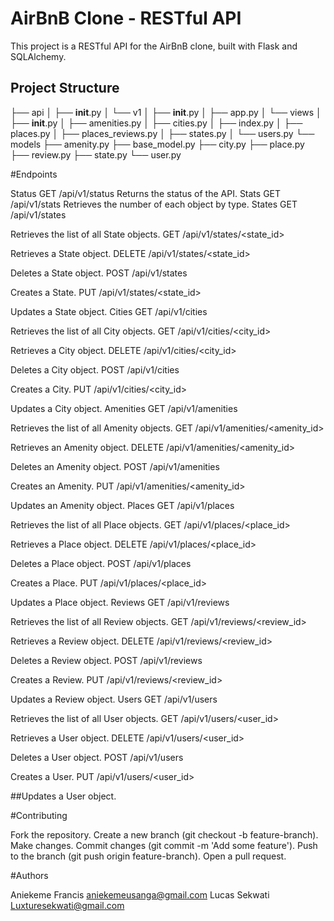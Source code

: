 # AirBnB Clone - RESTful API

This project is a RESTful API for the AirBnB clone, built with Flask and SQLAlchemy.

## Project Structure

├── api
│   ├── __init__.py
│   └── v1
│       ├── __init__.py
│       ├── app.py
│       └── views
│           ├── __init__.py
│           ├── amenities.py
│           ├── cities.py
│           ├── index.py
│           ├── places.py
│           ├── places_reviews.py
│           ├── states.py
│           └── users.py
└── models
    ├── amenity.py
    ├── base_model.py
    ├── city.py
    ├── place.py
    ├── review.py
    ├── state.py
    └── user.py

#Endpoints

Status
GET /api/v1/status
Returns the status of the API.
Stats
GET /api/v1/stats
Retrieves the number of each object by type.
States
GET /api/v1/states

Retrieves the list of all State objects.
GET /api/v1/states/<state_id>

Retrieves a State object.
DELETE /api/v1/states/<state_id>

Deletes a State object.
POST /api/v1/states

Creates a State.
PUT /api/v1/states/<state_id>

Updates a State object.
Cities
GET /api/v1/cities

Retrieves the list of all City objects.
GET /api/v1/cities/<city_id>

Retrieves a City object.
DELETE /api/v1/cities/<city_id>

Deletes a City object.
POST /api/v1/cities

Creates a City.
PUT /api/v1/cities/<city_id>

Updates a City object.
Amenities
GET /api/v1/amenities

Retrieves the list of all Amenity objects.
GET /api/v1/amenities/<amenity_id>

Retrieves an Amenity object.
DELETE /api/v1/amenities/<amenity_id>

Deletes an Amenity object.
POST /api/v1/amenities

Creates an Amenity.
PUT /api/v1/amenities/<amenity_id>

Updates an Amenity object.
Places
GET /api/v1/places

Retrieves the list of all Place objects.
GET /api/v1/places/<place_id>

Retrieves a Place object.
DELETE /api/v1/places/<place_id>

Deletes a Place object.
POST /api/v1/places

Creates a Place.
PUT /api/v1/places/<place_id>

Updates a Place object.
Reviews
GET /api/v1/reviews

Retrieves the list of all Review objects.
GET /api/v1/reviews/<review_id>

Retrieves a Review object.
DELETE /api/v1/reviews/<review_id>

Deletes a Review object.
POST /api/v1/reviews

Creates a Review.
PUT /api/v1/reviews/<review_id>

Updates a Review object.
Users
GET /api/v1/users

Retrieves the list of all User objects.
GET /api/v1/users/<user_id>

Retrieves a User object.
DELETE /api/v1/users/<user_id>

Deletes a User object.
POST /api/v1/users

Creates a User.
PUT /api/v1/users/<user_id>

##Updates a User object.

#Contributing

Fork the repository.
Create a new branch (git checkout -b feature-branch).
Make changes.
Commit changes (git commit -m 'Add some feature').
Push to the branch (git push origin feature-branch).
Open a pull request.

#Authors

Aniekeme Francis aniekemeusanga@gmail.com
Lucas Sekwati Luxturesekwati@gmail.com
